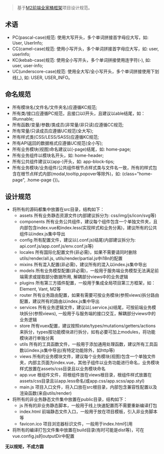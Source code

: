 > 基于[M2前端全家桶框架](https://github.com/miracle-git/m2-vue-web)项目设计规范。

## 术语
- PC(pascal-case)规范: 使用大写开头，多个单词拼接首字母应大写，如: User, UserInfo;
- CC(camel-case)规范: 使用小写开头，多个单词拼接首字母应大写，如: user, userInfo;
- KC(kebab-case)规范: 使用全小写开头，多个单词拼接使用连字符(-), 如: user, user-info;
- UC(underscore-case)规范: 使用全大写/全小写开头，多个单词拼接使用下划线(_), 如: USER, USER_INFO。

## 命名规范

- 所有模块名(文件名/文件夹名)应遵循KC规范;
- 所有类/接口应遵循PC规范，且接口以I开头，且建议以able结尾，如：IRunnable;
- 所有函数/变量/参数/类成员(非常量/非只读)应遵循CC规范;
- 所有常量/只读成员应遵循UC规范(全大写);
- 所有样式类(CSS/LESS/SASS)应遵循KC规范;
- 所有API返回的数据格式应遵循UC规范(全小写);
- 所有业务模块(视图)命名建议以(-page)结尾，如: home-page;
- 所有业务组件以模块名开头，如: home-header;
- 所有公共组件建议以(app-)开头，如: app-block-tips;
- 所有业务模块/业务组件/公共组件根节点样式类与文件名一致，所有的样式包含在根节点样式内部(modal,tooltip,popover等除外)，如: (class="home-page", .home-page {})。

## 设计规范
- 将所有的源码都集中放置在src目录，结构如下：
  - assets 所有业务静态资源文件(内部建议拆分为: css/img/js/icon/svg等)
  - components 所有业务公共组件，建议每个组件包含一个单独文件夹，且内部包含index.vue和index.less(实现样式和业务分离)，建议所有的公共组件以index.js集中导出
  - config 所有配置文件，建议以(.conf.js)结尾(内部建议拆分为: api.conf.js/app.conf.js/env.conf.js等)
  - locales 所有国际化配置文件(非必需)，如果不需要请同时删除utils/render/all.js, utils/render/partial.js中i18n的配置
  - mixins 所有混入配置(非必需)，建议所有的混入以index.js集中导出
  - models 所有业务模型配置(非必需)，一般用于服务端业务模型无法满足前端需求或提取部分数据所用, 解耦部分views中的业务逻辑
  - plugins 所有第三方插件配置，一般用于集成全局项目第三方框架，如：Element, Vant, M2等
  - router 所有业务路由配置，如果有需要可按业务模块(参照views)拆分路由配置，建议所有的路由以index.js集中导出
  - services 所有业务逻辑文件，建议以(.service.js)结尾，可按前端业务模块拆分(参照views), 一般用于与服务端的接口交互，解耦部分views中的业务逻辑
  - store 所有vuex配置，建议按照state/types/mutations/getters/actions来拆分，types按功能模块进行拆分，如有必要可加上modules，将功能模块进行单独分离
  - utils 所有的工具函数文件，一般用于添加通用处理函数，建议所有工具函数以index.js集中导出(有特定功能除外，如http等)
  - views 所有的业务模块文件，建议每个业务模块(视图)包含一个单独文件夹，内部主页面为index.vue，其他子组件以业务功能进行命名，业务模块样式放置在assets/css目录且以业务模块命名
  - app.vue 根组件文件，将根组件放在views根目录，根组件样式放置在assets/css目录且以app.less命名(或app.css/app.scss/app.styl)
  - main.js 项目入口文件，将入口放在src根目录，内部包含兼容性配置以及渲染函数(来自utils/render)
- 将所有的非业务静态文件集中放置在public目录，结构如下：
  - js 所有的非业务静态脚本，一般用于线上快速配置而不需要重新编译打包
  - index.html 前端静态文件入口，一般用于放在项目模板，引入非业务脚本等
  - favicon.ico 项目浏览器标识文件，一般用于index.html引用
- 将所有的编译打包文件集中放置在build目录(有时可能是dist等)，可在vue.config.js的outputDir中配置

**无以规矩，不成方圆**
